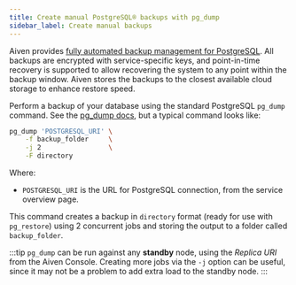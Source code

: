 ```yaml
---
title: Create manual PostgreSQL® backups with pg_dump
sidebar_label: Create manual backups
---
```


Aiven provides [fully automated backup management for PostgreSQL](/docs/products/postgresql/concepts/pg-backups).
All backups are encrypted with service-specific keys, and point-in-time recovery
is supported to allow recovering the system to any point within the backup
window. Aiven stores the backups to the closest available cloud storage to
enhance restore speed.

Perform a backup of your database using the standard PostgreSQL
`pg_dump` command. See the [pg_dump docs](https://www.postgresql.org/docs/current/app-pgdump),
but a typical command looks like:

```bash
pg_dump 'POSTGRESQL_URI' \
    -f backup_folder     \
    -j 2                 \
    -F directory
```

Where:

- `POSTGRESQL_URI` is the URL for PostgreSQL connection, from the service overview page.

This command creates a backup in `directory` format (ready for use with
`pg_restore`) using 2 concurrent jobs and storing the output to a folder
called `backup_folder`.

:::tip
`pg_dump` can be run against any **standby** node, using the *Replica
URI* from the Aiven Console. Creating more jobs via the `-j` option
can be useful, since it may not be a problem to add extra
load to the standby node.
:::
